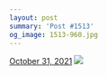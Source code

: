 ```yaml
---
layout: post
summary: 'Post #1513'
og_image: 1513-960.jpg
---
```


<p>
  <time>
    <a href="/1513">October 31, 2021</a>
  </time>
  <a href="/1513">
    <img src="{{ site.assets_url }}/1513-480.jpg" srcset="{{ site.assets_url }}/1513-240.jpg 240w, {{ site.assets_url }}/1513-480.jpg 480w, {{ site.assets_url }}/1513-720.jpg 720w, {{ site.assets_url }}/1513-960.jpg 960w" sizes="(min-width: 700px) 50vw, calc(100vw - 2rem)" />
  </a>
</p>

